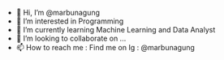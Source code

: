 - 👋 Hi, I’m @marbunagung
- 👀 I’m interested in Programming
- 🌱 I’m currently learning Machine Learning and Data Analyst
- 💞️ I’m looking to collaborate on ...
- 📫 How to reach me : Find me on Ig : @marbunagung

<!---
marbunagung/marbunagung is a ✨ special ✨ repository because its `README.md` (this file) appears on your GitHub profile.
You can click the Preview link to take a look at your changes.
--->
